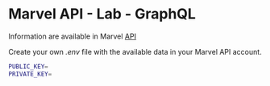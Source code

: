 # Marvel API - Lab - GraphQL

Information are available in Marvel [API](https://developer.marvel.com)

Create your own *.env* file with the available data in your Marvel API account.

```bash
PUBLIC_KEY=
PRIVATE_KEY=
```

